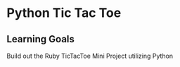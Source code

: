 # Python Tic Tac Toe

## Learning Goals

Build out the Ruby TicTacToe Mini Project utilizing Python
